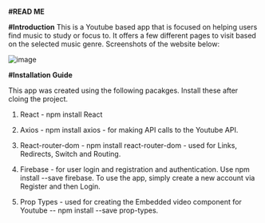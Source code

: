 **#READ ME**

**#Introduction**
This is a Youtube based app that is focused on helping users find music to study or focus to.
It offers a few different pages to visit based on the selected music genre.
Screenshots of the website below:

![image](https://user-images.githubusercontent.com/76694402/125815720-98bb059c-2471-4a68-a827-42957a265edf.png)


**#Installation Guide**

This app was created using the following pacakges. Install these after cloing the project.

1. React - npm install React 
2. Axios - npm install axios - for making API calls to the Youtube API.
3. React-router-dom - npm install react-router-dom - used for Links, Redirects, Switch and Routing.
4. Firebase - for user login and registration and authentication. Use  npm install --save firebase.
To use the app, simply create a new account via Register and then Login.

6. Prop Types - used for creating the Embedded video component for Youtube  -- npm install --save prop-types.



